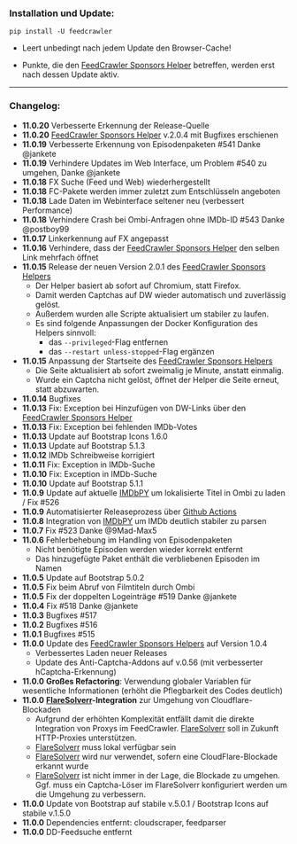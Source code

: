 ### Installation und Update:

`pip install -U feedcrawler`

- Leert unbedingt nach jedem Update den Browser-Cache!

- Punkte, die den [FeedCrawler Sponsors Helper](https://github.com/rix1337/RSScrawler/wiki/5.-FeedCrawler-Sponsors-Helper) betreffen, werden erst nach dessen Update aktiv.

---

### Changelog:
- **11.0.20** Verbesserte Erkennung der Release-Quelle
- **11.0.20** [FeedCrawler Sponsors Helper](https://github.com/rix1337/RSScrawler/wiki/5.-FeedCrawler-Sponsors-Helper)
  v.2.0.4 mit Bugfixes erschienen
- **11.0.19** Verbesserte Erkennung von Episodenpaketen #541 Danke @jankete
- **11.0.19** Verhindere Updates im Web Interface, um Problem #540 zu umgehen, Danke @jankete
- **11.0.18** FX Suche (Feed und Web) wiederhergestellt
- **11.0.18** FC-Pakete werden immer zuletzt zum Entschlüsseln angeboten
- **11.0.18** Lade Daten im Webinterface seltener neu (verbessert Performance)
- **11.0.18** Verhindere Crash bei Ombi-Anfragen ohne IMDb-ID #543 Danke @postboy99
- **11.0.17** Linkerkennung auf FX angepasst
- **11.0.16** Verhindere, dass
  der [FeedCrawler Sponsors Helper](https://github.com/rix1337/RSScrawler/wiki/5.-FeedCrawler-Sponsors-Helper) den
  selben Link mehrfach öffnet
- **11.0.15** Release der neuen Version 2.0.1
  des [FeedCrawler Sponsors Helpers](https://github.com/rix1337/RSScrawler/wiki/5.-FeedCrawler-Sponsors-Helper)
  - Der Helper basiert ab sofort auf Chromium, statt Firefox.
  - Damit werden Captchas auf DW wieder automatisch und zuverlässig gelöst.
  - Außerdem wurden alle Scripte aktualisiert um stabiler zu laufen.
  - Es sind folgende Anpassungen der Docker Konfiguration des Helpers sinnvoll:
    - das `--privileged`-Flag entfernen
    - das `--restart unless-stopped`-Flag ergänzen
- **11.0.15** Anpassung der Startseite des [FeedCrawler Sponsors Helpers](https://github.com/rix1337/RSScrawler/wiki/5.-FeedCrawler-Sponsors-Helper)
  - Die Seite aktualisiert ab sofort zweimalig je Minute, anstatt einmalig.
  - Wurde ein Captcha nicht gelöst, öffnet der Helper die Seite erneut, statt abzuwarten.
- **11.0.14** Bugfixes
- **11.0.13** Fix: Exception bei Hinzufügen von DW-Links über den [FeedCrawler Sponsors Helper](https://github.com/rix1337/RSScrawler/wiki/5.-FeedCrawler-Sponsors-Helper)
- **11.0.13** Fix: Exception bei fehlenden IMDb-Votes
- **11.0.13** Update auf Bootstrap Icons 1.6.0
- **11.0.13** Update auf Bootstrap 5.1.3
- **11.0.12** IMDb Schreibweise korrigiert
- **11.0.11** Fix: Exception in IMDb-Suche
- **11.0.10** Fix: Exception in IMDb-Suche
- **11.0.10** Update auf Bootstrap 5.1.1
- **11.0.9** Update auf aktuelle [IMDbPY](https://imdbpy.github.io/) um lokalisierte Titel in Ombi zu laden / Fix #526
- **11.0.9** Automatisierter Releaseprozess über [Github Actions](https://github.com/rix1337/FeedCrawler/actions/workflows/CreateRelease.yml)
- **11.0.8** Integration von [IMDbPY](https://imdbpy.github.io/) um IMDb deutlich stabiler zu parsen
- **11.0.7** Fix #523 Danke @9Mad-Max5
- **11.0.6** Fehlerbehebung im Handling von Episodenpaketen
  - Nicht benötigte Episoden werden wieder korrekt entfernt
  - Das hinzugefügte Paket enthält die verbliebenen Episoden im Namen
- **11.0.5** Update auf Bootstrap 5.0.2
- **11.0.5** Fix beim Abruf von Filmtiteln durch Ombi
- **11.0.5** Fix der doppelten Logeinträge #519 Danke @jankete
- **11.0.4** Fix #518 Danke @jankete
- **11.0.3** Bugfixes #517
- **11.0.2** Bugfixes #516
- **11.0.1** Bugfixes #515
- **11.0.0**  Update des [FeedCrawler Sponsors Helpers](https://github.com/rix1337/RSScrawler/wiki/5.-FeedCrawler-Sponsors-Helper) auf Version 1.0.4
  - Verbessertes Laden neuer Releases
  - Update des Anti-Captcha-Addons auf v.0.56 (mit verbesserter hCaptcha-Erkennung)
- **11.0.0** **Großes Refactoring**: Verwendung globaler Variablen für wesentliche Informationen (erhöht die Pflegbarkeit des Codes deutlich)
- **11.0.0** **[FlareSolverr](https://github.com/FlareSolverr/FlareSolverr)-Integration** zur Umgehung von Cloudflare-Blockaden
  - Aufgrund der erhöhten Komplexität entfällt damit die direkte Integration von Proxys im FeedCrawler. [FlareSolverr](https://github.com/FlareSolverr/FlareSolverr) soll in Zukunft HTTP-Proxies unterstützen.
  - [FlareSolverr](https://github.com/FlareSolverr/FlareSolverr) muss lokal verfügbar sein
  - [FlareSolverr](https://github.com/FlareSolverr/FlareSolverr) wird nur verwendet, sofern eine CloudFlare-Blockade erkannt wurde
  - [FlareSolverr](https://github.com/FlareSolverr/FlareSolverr) ist nicht immer in der Lage, die Blockade zu umgehen. Ggf. muss ein Captcha-Löser im FlareSolverr konfiguriert werden um die Umgehung zu verbessern.
- **11.0.0** Update von Bootstrap auf stabile v.5.0.1 / Bootstrap Icons auf stabile v.1.5.0
- **11.0.0** Dependencies entfernt: cloudscraper, feedparser
- **11.0.0** DD-Feedsuche entfernt
